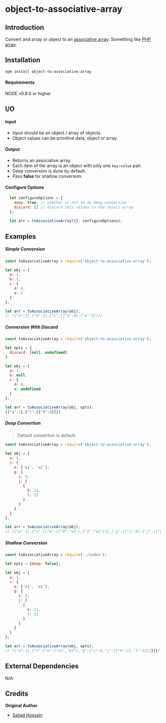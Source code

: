 # object-to-associative-array

## Introduction

Convert and array or object to an [associative array](https://en.wikipedia.org/wiki/Associative_array).
Something like [PHP array](http://php.net/manual/en/language.types.array.php).

## Installation

```npm install object-to-associative-array```

#### Requirements
NODE v0.8.0 or higher

## I/O

#### Input
- Input should be an object / array of objects.
- Object values can be primitive data, object or array.
#### Output
- Returns an associative array.
- Each item of the array is an object with only one `key:value` pair.
- Deep conversion is done by default.
- Pass **false** for shallow conversion.

#### Configure Options
```javascript
  let configureOptions = {
    deep: true, // whether or not to do deep conversion
    discard: [] // discard this values in the result array
  };
  
  let arr = toAssociativeArray({}, configureOptions);
```

## Examples

##### Simple Conversion
```javascript
const toAssociativeArray = require('object-to-associative-array');

let obj = {
  a: 1,
  b: 2,
  c: {
    d: 4,
    e: 5
  }
};

let arr = toAssociativeArray(obj);
// [{"a":1},{"b":2},{"c":[{"d":4},{"e":5}]}]
```

##### Conversion With Discard
```javascript
const toAssociativeArray = require('object-to-associative-array');

let opts = {
  discard: [null, undefined]
}

let obj = {
  a: 1,
  b: null,
  c: {
    d: 4,
    e: undefined
  }
};

let arr = toAssociativeArray(obj, opts);
[{"a":1},{"c":[{"d":4}]}]
```

##### Deep Convertion
>Default convertion is default.
```javascript
const toAssociativeArray = require('object-to-associative-array');

let obj = {
  a: 1,
  c: {
    e: ['e1', 'e2'],
    g: {
      i: 9,
      j: [
        {
          k: 11,
          l: 12
        }
      ]
    }
  }
};

let arr = toAssociativeArray(obj);
// [{"a":1},{"c":[{"e":[{"0":"e1"},{"1":"e2"}]},{"g":[{"i":9},{"j":[{"0":[{"k":11},{"l":12}]}]}]}]}]
```

##### Shallow Conversion
```javascript
const toAssociativeArray = require('./index');

let opts = {deep: false};

let obj = {
  a: 1,
  c: {
    e: ['e1', 'e2'],
    g: {
      i: 9,
      j: [
        {
          k: 11,
          l: 12
        }
      ]
    }
  }
};

let arr = toAssociativeArray(obj, opts);
// [{"a":1},{"c":{"e":["e1","e2"],"g":{"i":9,"j":[{"k":11,"l":12}]}}}]
```

## External Dependencies
N/A

## Credits

**Original Author**

* [Sajjad Hossain](https://github.com/Halum)
